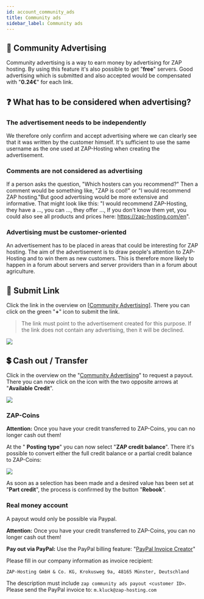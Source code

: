 ```yaml
---
id: account_community_ads
title: Community ads
sidebar_label: Community ads
---
```


## 📃 Community Advertising

Community advertising is a way to earn money by advertising for ZAP hosting. By using this feature it's also possible to get "**free**" servers. Good advertising which is submitted and also accepted would be compensated with "**0.24€**" for each link.

## ❓ What has to be considered when advertising?

### The advertisement needs to be independently 

We therefore only confirm and accept advertising where we can clearly see that it was written by the customer himself.
It's sufficient to use the same username as the one used at ZAP-Hosting when creating the advertisement.

### Comments are not considered as advertising

If a person asks the question, "Which hosters can you recommend?"
Then a comment would be something like, "ZAP is cool!" or "I would recommend ZAP hosting."But good advertising would be more extensive and informative. That might look like this: "I would recommend ZAP-Hosting, they have a ..., you can ..., they offer ..., 
If you don't know them yet, you could also see all products and prices here: https://zap-hosting.com/en".

### Advertising must be customer-oriented

An advertisement has to be placed in areas that could be interesting for ZAP hosting. The aim of the advertisement is to draw people's attention to ZAP-Hosting and to win them as new customers. This is therefore more likely to happen in a forum about servers and server providers than in a forum about agriculture.

## 🔗 Submit Link

Click the link in the overview on [[Community Advertising](https://zap-hosting.com/de/customer/communityads/)]. There you can click on the green "**+**" icon to submit the link.

> The link must point to the advertisement created for this purpose. If the link does not contain any advertising, then it will be declined.

![](https://screensaver01.zap-hosting.com/index.php/s/z5nkP5tRoMN5Eme/preview)

## 💲 Cash out / Transfer

Click in the overview on the "[Community Advertising](https://zap-hosting.com/de/customer/communityads/)" to request a payout. There you can now click on the icon with the two opposite arrows at "**Available Credit**".

![](https://screensaver01.zap-hosting.com/index.php/s/gw7t9LgP78Ls7Da/preview)

### ZAP-Coins

**Attention:**
Once you have your credit transferred to ZAP-Coins, you can no longer cash out them!

At the " **Posting type**" you can now select "**ZAP credit balance**".
There it's possible to convert either the full credit balance or a partial credit balance to ZAP-Coins: 

![](https://screensaver01.zap-hosting.com/index.php/s/oS63xZCS3mmHC9n/preview)

As soon as a selection has been made and a desired value has been set at "**Part credit**", the process is confirmed by the button "**Rebook**".

### Real money account

A payout would only be possible via Paypal.

**Attention:**
Once you have your credit transferred to ZAP-Coins, you can no longer cash out them!

**Pay out via PayPal:**
Use the PayPal billing feature: "[PayPal Invoice Creator](https://www.paypal.com/invoice/create?fromWidget=newuser)"

Please fill in our company information as invoice recipient:

`ZAP-Hosting GmbH & Co. KG,
Krokusweg 9a,
48165 Münster,
Deutschland`


The description must include `zap community ads payout <customer ID>`. Please send the PayPal invoice to: `m.kluck@zap-hosting.com`

